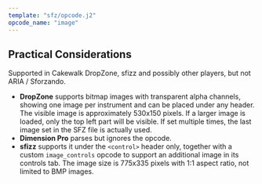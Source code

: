 ```yaml
---
template: "sfz/opcode.j2"
opcode_name: "image"
---
```

## Practical Considerations

Supported in Cakewalk DropZone, sfizz and possibly other players,
but not ARIA / Sforzando.

- **DropZone** supports bitmap images with transparent alpha channels,
showing one image per instrument and can be placed under any header.
The visible image is approximately 530x150 pixels. If a larger image is loaded,
only the top left part will be visible.
If set multiple times, the last image set in the SFZ file is actually used.
- **Dimension Pro** parses but ignores the opcode.
- **sfizz** supports it under the `<control>` header only,
together with a custom `image_controls` opcode to support an additional image
in its controls tab.
The image size is 775x335 pixels with 1:1 aspect ratio, not limited to BMP images.
